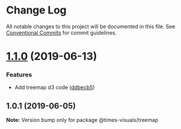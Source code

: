 # Change Log

All notable changes to this project will be documented in this file.
See [Conventional Commits](https://conventionalcommits.org) for commit guidelines.

# [1.1.0](https://github.com/times/times-visuals/compare/@times-visuals/treemap@1.0.3...@times-visuals/treemap@1.1.0) (2019-06-13)


### Features

* Add treemap d3 code ([ddbecb5](https://github.com/times/times-visuals/commit/ddbecb5))





## 1.0.1 (2019-06-05)

**Note:** Version bump only for package @times-visuals/treemap
